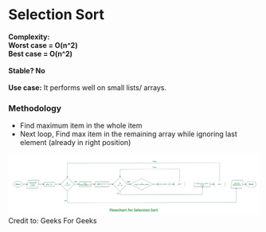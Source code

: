 # Selection Sort
**Complexity:<br>
Worst case = O(n^2)<br>
Best case = O(n^2)**
<br><br>
**Stable? No**
<br><br>
**Use case:** It performs well on small lists/ arrays.

### Methodology
- Find maximum item in the whole item
- Next loop, Find max item in the remaining array while ignoring last element (already in right position)

![img.png](img.png) Credit to: Geeks For Geeks